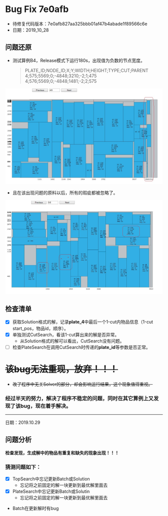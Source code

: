 # Bug Fix 7e0afb

+ 待修复代码版本：7e0afb827aa325bbb01af47b4abade1f89566c6e
+ 日期：2019_10_28

## 问题还原

+ 测试算例B4，Release模式下运行180s，出现值为负数的节点宽度。
    > PLATE_ID;NODE_ID;X;Y;WIDTH;HEIGHT;TYPE;CUT;PARENT
    > 4;575;5569;0;-4848;3210;-2;1;475
    > 4;576;5569;0;-4848;1481;-2;2;575

![img1](Imgs/7e0afb_B4.jpg)

+ 且在该出现问题的原料以后，所有的瑕疵都被忽略了。

![img2](Imgs/7e0afb_B4_1.jpg)

## 检查清单

+ [x] 获取Solution格式的解，记录**plate_4**中最后一个1-cut内物品信息（1-cut start_pos，物品id，顺序）。
+ [x] 单独测试CutSearch，看该1-cut算出来的解是否异常。
    - 从Solution格式的解可以看出，CutSearch没有问题。
+ [ ] 检查PlateSearch在调用CutSearch时传递的**plate_id**等参数是否正常。

# ~~该bug无法重现，放弃！！！~~

+ ~~改了程序中无关Solver的部分，却会影响运行结果，这个现象值得重视。~~

### 经过半天的努力，解决了程序不稳定的问题，同时在其它算例上又发现了该bug，现在着手解决。

----

日期：2019.10.29

## 问题分析

**检查发现，生成解中的物品有重复和缺失的现象出现！！！**

### 猜测问题如下：
- [x] TopSearch中忘记更新Batch或Solution
    - 忘记将之前固定的解一块更新到最优解里面去
- [x] PlateSearch中忘记更新Batch或Solutin
    - 忘记将之前固定的解一块更新到最优解里面去
- Batch在更新解时有bug